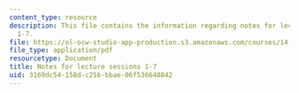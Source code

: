 ```yaml
---
content_type: resource
description: This file contains the information regarding notes for lecture sessions
  1-7.
file: https://ol-ocw-studio-app-production.s3.amazonaws.com/courses/14-02-principles-of-macroeconomics-spring-2014/3169dc54158dc25bbbae06f536648842_MIT14_02S14_LecNotes1-7.pdf
file_type: application/pdf
resourcetype: Document
title: Notes for lecture sessions 1-7
uid: 3169dc54-158d-c25b-bbae-06f536648842
---
```

